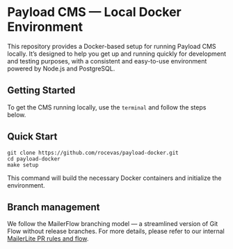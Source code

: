 # Payload CMS — Local Docker Environment

This repository provides a Docker-based setup for running Payload CMS locally. It’s designed to help you get up and running quickly for development and testing purposes, with a consistent and easy-to-use environment powered by Node.js and PostgreSQL.

## Getting Started
To get the CMS running locally, use the `terminal` and follow the steps below.

## Quick Start
```
git clone https://github.com/rocevas/payload-docker.git
cd payload-docker
make setup
```
This command will build the necessary Docker containers and initialize the environment.

## Branch management

We follow the MailerFlow branching model — a streamlined version of Git Flow without release branches.
For more details, please refer to our internal [MailerLite PR rules and flow](https://www.notion.so/mailergroup/MailerLite-PR-rules-and-flow-cce53c8222b14826b589243be185aae5).
